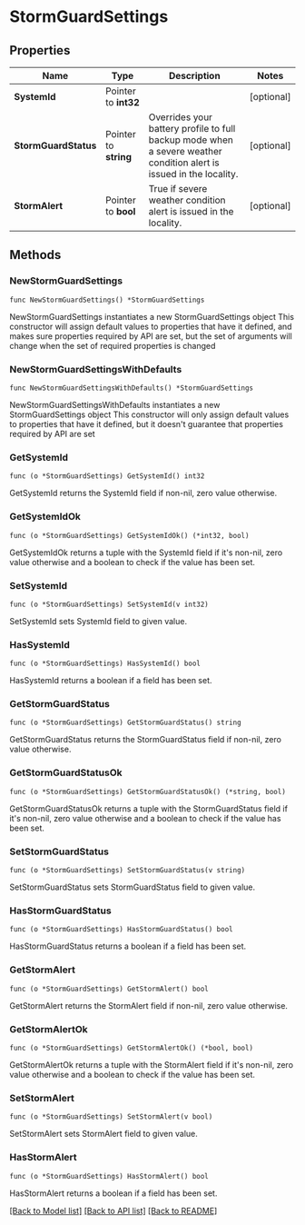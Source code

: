# StormGuardSettings

## Properties

Name | Type | Description | Notes
------------ | ------------- | ------------- | -------------
**SystemId** | Pointer to **int32** |  | [optional] 
**StormGuardStatus** | Pointer to **string** | Overrides your battery profile to full backup mode when a severe weather condition alert is issued in the locality. | [optional] 
**StormAlert** | Pointer to **bool** | True if severe weather condition alert is issued in the locality. | [optional] 

## Methods

### NewStormGuardSettings

`func NewStormGuardSettings() *StormGuardSettings`

NewStormGuardSettings instantiates a new StormGuardSettings object
This constructor will assign default values to properties that have it defined,
and makes sure properties required by API are set, but the set of arguments
will change when the set of required properties is changed

### NewStormGuardSettingsWithDefaults

`func NewStormGuardSettingsWithDefaults() *StormGuardSettings`

NewStormGuardSettingsWithDefaults instantiates a new StormGuardSettings object
This constructor will only assign default values to properties that have it defined,
but it doesn't guarantee that properties required by API are set

### GetSystemId

`func (o *StormGuardSettings) GetSystemId() int32`

GetSystemId returns the SystemId field if non-nil, zero value otherwise.

### GetSystemIdOk

`func (o *StormGuardSettings) GetSystemIdOk() (*int32, bool)`

GetSystemIdOk returns a tuple with the SystemId field if it's non-nil, zero value otherwise
and a boolean to check if the value has been set.

### SetSystemId

`func (o *StormGuardSettings) SetSystemId(v int32)`

SetSystemId sets SystemId field to given value.

### HasSystemId

`func (o *StormGuardSettings) HasSystemId() bool`

HasSystemId returns a boolean if a field has been set.

### GetStormGuardStatus

`func (o *StormGuardSettings) GetStormGuardStatus() string`

GetStormGuardStatus returns the StormGuardStatus field if non-nil, zero value otherwise.

### GetStormGuardStatusOk

`func (o *StormGuardSettings) GetStormGuardStatusOk() (*string, bool)`

GetStormGuardStatusOk returns a tuple with the StormGuardStatus field if it's non-nil, zero value otherwise
and a boolean to check if the value has been set.

### SetStormGuardStatus

`func (o *StormGuardSettings) SetStormGuardStatus(v string)`

SetStormGuardStatus sets StormGuardStatus field to given value.

### HasStormGuardStatus

`func (o *StormGuardSettings) HasStormGuardStatus() bool`

HasStormGuardStatus returns a boolean if a field has been set.

### GetStormAlert

`func (o *StormGuardSettings) GetStormAlert() bool`

GetStormAlert returns the StormAlert field if non-nil, zero value otherwise.

### GetStormAlertOk

`func (o *StormGuardSettings) GetStormAlertOk() (*bool, bool)`

GetStormAlertOk returns a tuple with the StormAlert field if it's non-nil, zero value otherwise
and a boolean to check if the value has been set.

### SetStormAlert

`func (o *StormGuardSettings) SetStormAlert(v bool)`

SetStormAlert sets StormAlert field to given value.

### HasStormAlert

`func (o *StormGuardSettings) HasStormAlert() bool`

HasStormAlert returns a boolean if a field has been set.


[[Back to Model list]](../README.md#documentation-for-models) [[Back to API list]](../README.md#documentation-for-api-endpoints) [[Back to README]](../README.md)


